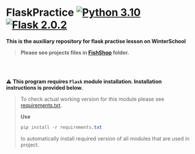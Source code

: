 # FlaskPractice [![Python 3.10](https://img.shields.io/badge/Python-3.10.2-yellow)](https://www.python.org/downloads/release/python-3102/) [![Flask 2.0.2](https://img.shields.io/badge/Flask-2.0.2-green)](https://flask.palletsprojects.com/en/2.0.x/changes/)
**This is the auxiliary repository for flask practise lesson on WinterSchool**

>**Please see projects files in [FishShop](/FishShop) folder.**

<br /> 
<br /> 

:warning: **This program requires ```Flask``` module installation. Installation instructions is provided below.**
> 
> To check actual working version for this module please see [requirements.txt](requirements.txt).
> 
> **Use** 
> ``` CSS
> pip install -r requirements.txt
> ``` 
> to automatically install required version of all modules that are used in project.
